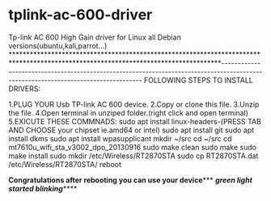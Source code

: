 # tplink-ac-600-driver
Tp-link AC 600 High Gain driver for Linux all Debian versions(ubuntu,kali,parrot...)
***********************************************************************************************************************************-----------------------------------------------------------------------------------------------------------------------------------
                                          FOLLOWING STEPS TO INSTALL DRIVERS:
                                          
                                          
                                          
                                          
                                          
                                          
                                          
                                          
1.PLUG YOUR Usb TP-link AC 600 device.
2.Copy or clone this file.
3.Unzip the file.
4.Open terminal in unziped folder.(right click and open terminal)
5.EXICUTE THESE COMMNADS: sudo apt install linux-headers-(PRESS TAB AND CHOOSE your chipset ie.amd64 or intel)
sudo apt install git
sudo apt install dkms
sudo apt install wpasupplicant
mkdir ~/src
cd ~/src
cd mt7610u_wifi_sta_v3002_dpo_20130916
sudo make clean
sudo make
sudo make install
sudo mkdir /etc/Wireless/RT2870STA
sudo cp RT2870STA.dat /etc/Wireless/RT2870STA/
reboot

******Congratulations after rebooting you can use your device*********
*******************green light started blinking***********************
